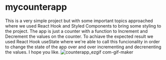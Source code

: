 # mycounterapp
This is a very simple project but with some important topics approached where we used React Hook and Styled Components to bring some styling to the project. The app is just a counter with a function to Increment and Decrement the values on the counter. To achiave the expected result we used React Hook useState where we're able to call this funcionality in order to change the state of the app over and over incrementing and decrenenting the values. I hope you like.
![counterapp_ezgif com-gif-maker](https://user-images.githubusercontent.com/85713266/179375530-8f16bce3-963f-4b12-af98-4dc2ca80ccf3.gif)
